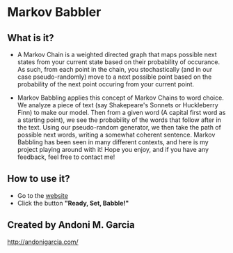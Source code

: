 Markov Babbler
==============

What is it?
--------------
- A Markov Chain is a weighted directed graph that maps possible next states from your current state based on their probability of occurance. As such, from each point in the chain, you stochastically (and in our case pseudo-randomly) move to a next possible point based on the probability of the next point occuring from your current point.

- Markov Babbling applies this concept of Markov Chains to word choice. We analyze a piece of text (say Shakepeare's Sonnets or Huckleberry Finn) to make our model. Then from a given word (A capital first word as a starting point), we see the probability of the words that follow after in the text. Using our pseudo-random generator, we then take the path of possible next words, writing a somewhat coherent sentence. Markov Babbling has been seen in many different contexts, and here is my project playing around with it! Hope you enjoy, and if you have any feedback, feel free to contact me!

How to use it?
--------------
- Go to the [website](http://andonigarcia.github.io/Markov-Babbler-in-JS/)
- Click the button **"Ready, Set, Babble!"**

Created by Andoni M. Garcia
--------------
http://andonigarcia.com/
